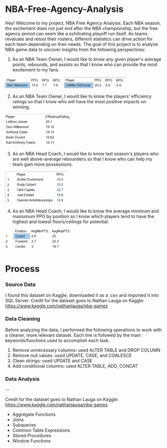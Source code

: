 # NBA-Free-Agency-Analysis

Hey! Welcome to my project, NBA Free Agency Analysis. Each NBA season, the excitement does not just end after the NBA championship, but the free agency period can seem like a exhilirating playoff run itself. As teams revaluate and retool their rosters, different statistics can drive action for each team depending on their needs. The goal of this project is to analyze NBA game data to uncover insights from the following perspectives:

1) As an NBA Team Owner, I would like to know any given player's average points, rebounds, and assists so that I know who can provide the most excitement to my fans.

![](https://github.com/jason-paulose/NBA-Free-Agency-Analysis/blob/main/Ben%20Simmons.png)
![](https://github.com/jason-paulose/NBA-Free-Agency-Analysis/blob/main/DeMar%20DeRozan.png)

2) As an NBA Team Owner, I would like to know the players' efficiency ratings so that I know who will have the most positive impacts on winning.

![](https://github.com/jason-paulose/NBA-Free-Agency-Analysis/blob/main/Efficiency%20Ratings.png)

3) As an NBA Head Coach, I would like to know last season's players who are well above-average rebounders so that I know who can help my team gain more possessions.

![](https://github.com/jason-paulose/NBA-Free-Agency-Analysis/blob/main/rebounders.png)

4) As an NBA Head Coach, I would like to know the average minimum and maxiumum PPG by position so I know which players tend to have the highest and lowest floors/ceilings for potential.

![](https://github.com/jason-paulose/NBA-Free-Agency-Analysis/blob/main/average%20max%20and%20min.png)

# Process

### Source Data

I found this dataset on Kaggle, downloaded it as a .csv and imported it into SQL Server. Credit for the dataset goes to Nathan Lauga on Kaggle: https://www.kaggle.com/nathanlauga/nba-games

### Data Cleaning

Before analyzing the data, I performed the following operations to work with a cleaner, more relevant dataset. Each line is followed by the main keywords/functions used to accomplish each task.

1) Remove unnecessary columns: used ALTER TABLE and DROP COLUMN
2) Remove null values: used UPDATE, CASE, and COALESCE
3) Clean strings: used UPDATE and CASE
4) Add conditional columns: used ALTER TABLE, ADD, CONCAT

### Data Analysis
--

Credit for the dataset goes to Nathan Lauga on Kaggle: https://www.kaggle.com/nathanlauga/nba-games

- Aggregate Functions
- Joins
- Subqueries
- Common Table Expressions
- Stored Procedures
- Window Functions
